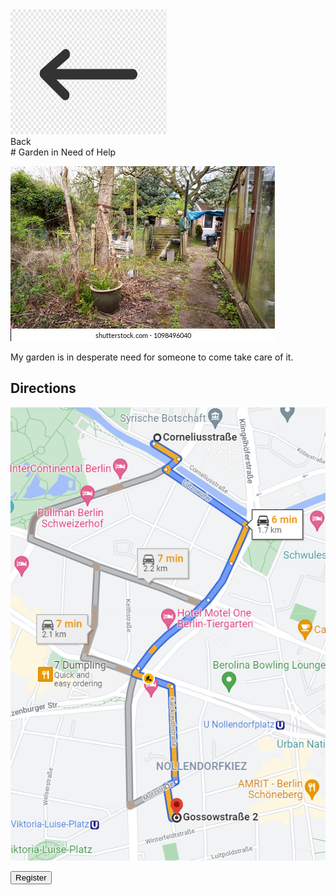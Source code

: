 <link href="../styles.css" rel="stylesheet">  

<div>
<a href="map">
<img src="../imgs/backarrow.png" alt="Back" class="backarrow" width="250" height="200">
</a>
</div>
<div class="map"> Back </div>
# Garden in Need of Help

![job](../imgs/jobimg.jpg)

My garden is in desperate need for someone to come take care of it.

## Directions
![path](../imgs/jobpath.PNG)

<button onclick="window.location.href='./jobreg';">Register</button>